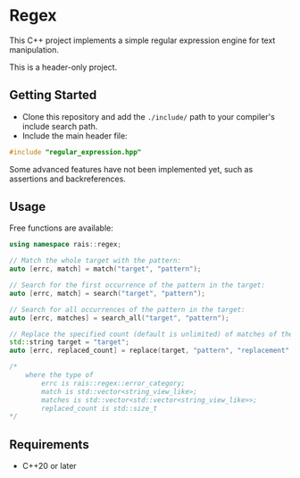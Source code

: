 
# Regex  

This C++ project implements a simple regular expression engine for text manipulation.

This is a header-only project.  

## Getting Started

- Clone this repository and add the `./include/` path to your compiler's include search path.
- Include the main header file: 
```c++
#include "regular_expression.hpp"
```

Some advanced features have not been implemented yet, such as assertions and backreferences.

## Usage

Free functions are available:
```c++
using namespace rais::regex;

// Match the whole target with the pattern:
auto [errc, match] = match("target", "pattern");

// Search for the first occurrence of the pattern in the target:
auto [errc, match] = search("target", "pattern");

// Search for all occurrences of the pattern in the target:
auto [errc, matches] = search_all("target", "pattern");

// Replace the specified count (default is unlimited) of matches of the pattern in the target:
std::string target = "target";
auto [errc, replaced_count] = replace(target, "pattern", "replacement" /*, replace-count */);

/*
    where the type of 
        errc is rais::regex::error_category;
        match is std::vector<string_view_like>;
        matches is std::vector<std::vector<string_view_like>>;
        replaced_count is std::size_t
*/ 
```

## Requirements

- C++20 or later

